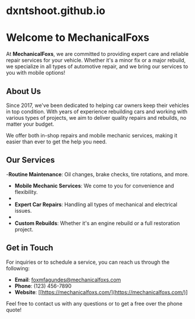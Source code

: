 # dxntshoot.github.io
# Welcome to MechanicalFoxs

At **MechanicalFoxs**, we are committed to providing expert care and reliable repair services for your vehicle. Whether it's a minor fix or a major rebuild, we specialize in all types of automotive repair, and we bring our services to you with mobile options!

## About Us

Since 2017, we've been dedicated to helping car owners keep their vehicles in top condition. With years of experience rebuilding cars and working with various types of projects, we aim to deliver quality repairs and rebuilds, no matter your budget.

We offer both in-shop repairs and mobile mechanic services, making it easier than ever to get the help you need.

## Our Services

-**Routine Maintenance**: Oil changes, brake checks, tire rotations, and more.

- **Mobile Mechanic Services**: We come to you for convenience and flexibility.
- 
- **Expert Car Repairs**: Handling all types of mechanical and electrical issues.
- 
- **Custom Rebuilds**: Whether it's an engine rebuild or a full restoration project.


## Get in Touch

For inquiries or to schedule a service, you can reach us through the following:

- **Email**: [foxmfagundes@mechanicalfoxs.com](foxmfagundes@mechanicalfoxs.com)
- **Phone**: (123) 456-7890
- **Website**: [[https://mechanicalfoxs.com/](https://mechanicalfoxs.com/)]

Feel free to contact us with any questions or to get a free over the phone quote!
